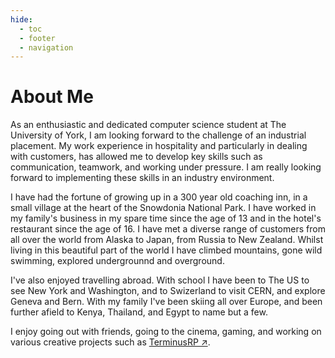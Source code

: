 ```yaml
---
hide:
  - toc
  - footer
  - navigation
---
```


# About Me
As an enthusiastic and dedicated computer science student at The University of York, I am looking forward to the challenge of an industrial placement. My work experience in hospitality and particularly in dealing with customers, has allowed me to develop key skills such as communication, teamwork, and working under pressure. I am really looking forward to implementing these skills in an industry environment.

I have had the fortune of growing up in a 300 year old coaching inn, in a small village at the heart of the Snowdonia National Park. I have worked in my family's business in my spare time since the age of 13 and in the hotel's restaurant since the age of 16. I have met a diverse range of customers from all over the world from Alaska to Japan, from Russia to New Zealand. Whilst living in this beautiful part of the world I have climbed mountains, gone wild swimming, explored undergrounnd and overground.

I've also enjoyed travelling abroad. With school I have been to The US to see New York and Washington, and to Swizerland to visit CERN, and explore Geneva and Bern. With my family I've been skiing all over Europe, and been further afield to Kenya, Thailand, and Egypt to name but a few.

I enjoy going out with friends, going to the cinema, gaming, and working on various creative projects such as [TerminusRP ↗](terminusrp.md).
